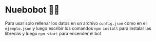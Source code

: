# Nuebobot 💪🧠

Para usar solo rellenar los datos en un archivo `config.json` como en el `ejemplo.json` y luego escribir los comandos `npm install` para instalar las librerias y luego `npm start` para encender el bot
